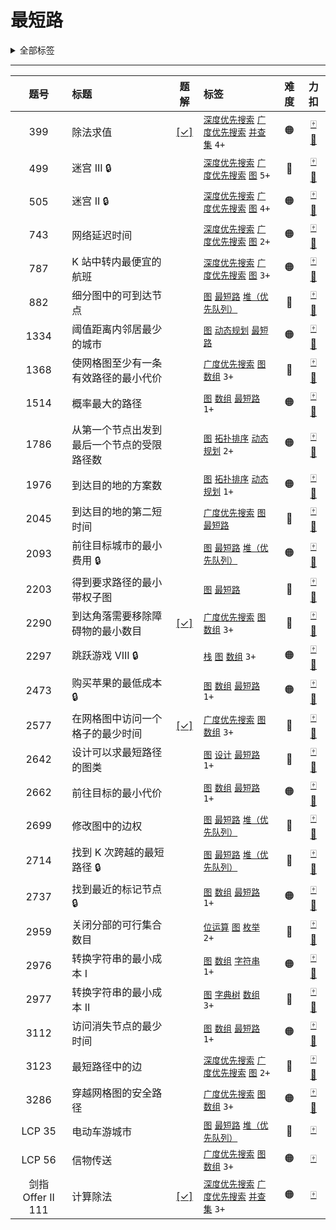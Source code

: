 # 最短路

<details><summary>全部标签</summary>

**数据结构**

[`数组`](/tag/array.md) [`矩阵`](/tag/matrix.md) [`链表`](/tag/linked-list.md) [`双向链表`](/tag/doubly-linked-list.md) [`栈`](/tag/stack.md) [`单调栈`](/tag/monotonic-stack.md) [`队列`](/tag/queue.md) [`单调队列`](/tag/monotonic-queue.md) [`堆（优先队列）`](/tag/heap-priority-queue.md) [`哈希表`](/tag/hash-table.md) [`字符串`](/tag/string.md) [`字符串匹配`](/tag/string-matching.md) [`树`](/tag/tree.md) [`二叉树`](/tag/binary-tree.md) [`二叉搜索树`](/tag/binary-search-tree.md) [`最小生成树`](/tag/minimum-spanning-tree.md) [`图`](/tag/graph.md) [`有序集合`](/tag/ordered-set.md) [`拓扑排序`](/tag/topological-sort.md) <span class="blue">最短路</span> [`强连通分量`](/tag/strongly-connected-component.md) [`欧拉回路`](/tag/eulerian-circuit.md) [`双连通分量`](/tag/biconnected-component.md) [`并查集`](/tag/union-find.md) [`字典树`](/tag/trie.md) [`线段树`](/tag/segment-tree.md) [`树状数组`](/tag/binary-indexed-tree.md) [`后缀数组`](/tag/suffix-array.md)

**算法**

[`枚举`](/tag/enumeration.md) [`递归`](/tag/recursion.md) [`分治`](/tag/divide-and-conquer.md) [`回溯`](/tag/backtracking.md) [`贪心`](/tag/greedy.md) [`动态规划`](/tag/dynamic-programming.md) [`排序`](/tag/sorting.md) [`桶排序`](/tag/bucket-sort.md) [`计数排序`](/tag/counting-sort.md) [`基数排序`](/tag/radix-sort.md) [`归并排序`](/tag/merge-sort.md) [`快速选择`](/tag/quickselect.md) [`二分查找`](/tag/binary-search.md) [`记忆化搜索`](/tag/memoization.md) [`深度优先搜索`](/tag/depth-first-search.md) [`广度优先搜索`](/tag/breadth-first-search.md) [`双指针`](/tag/two-pointers.md) [`位运算`](/tag/bit-manipulation.md) [`前缀和`](/tag/prefix-sum.md) [`计数`](/tag/counting.md) [`滑动窗口`](/tag/sliding-window.md) [`状态压缩`](/tag/bitmask.md) [`哈希函数`](/tag/hash-function.md) [`滚动哈希`](/tag/rolling-hash.md) [`扫描线`](/tag/line-sweep.md)

**其他**

[`数学`](/tag/math.md) [`数论`](/tag/number-theory.md) [`几何`](/tag/geometry.md) [`博弈`](/tag/game-theory.md) [`模拟`](/tag/simulation.md) [`组合数学`](/tag/combinatorics.md) [`随机化`](/tag/randomized.md) [`概率与统计`](/tag/probability-and-statistics.md) [`水塘抽样`](/tag/reservoir-sampling.md) [`拒绝采样`](/tag/rejection-sampling.md) [`数据库`](/tag/database.md) [`设计`](/tag/design.md) [`数据流`](/tag/data-stream.md) [`脑筋急转弯`](/tag/brainteaser.md) [`交互`](/tag/interactive.md) [`迭代器`](/tag/iterator.md) [`多线程`](/tag/concurrency.md)
</details>

---

<!-- prettier-ignore -->
| 题号 | 标题 | 题解 | 标签 | 难度 | 力扣 |
| :------: | :------ | :------: | :------ | :------: | :------: |
| 399 | 除法求值 | [[✓]](/problem/0399.md) |  [`深度优先搜索`](/tag/depth-first-search.md) [`广度优先搜索`](/tag/breadth-first-search.md) [`并查集`](/tag/union-find.md) `4+` | 🟠 | [🀄️](https://leetcode.cn/problems/evaluate-division) [🔗](https://leetcode.com/problems/evaluate-division) |
| 499 | 迷宫 III 🔒 |  |  [`深度优先搜索`](/tag/depth-first-search.md) [`广度优先搜索`](/tag/breadth-first-search.md) [`图`](/tag/graph.md) `5+` | 🔴 | [🀄️](https://leetcode.cn/problems/the-maze-iii) [🔗](https://leetcode.com/problems/the-maze-iii) |
| 505 | 迷宫 II 🔒 |  |  [`深度优先搜索`](/tag/depth-first-search.md) [`广度优先搜索`](/tag/breadth-first-search.md) [`图`](/tag/graph.md) `4+` | 🟠 | [🀄️](https://leetcode.cn/problems/the-maze-ii) [🔗](https://leetcode.com/problems/the-maze-ii) |
| 743 | 网络延迟时间 |  |  [`深度优先搜索`](/tag/depth-first-search.md) [`广度优先搜索`](/tag/breadth-first-search.md) [`图`](/tag/graph.md) `2+` | 🟠 | [🀄️](https://leetcode.cn/problems/network-delay-time) [🔗](https://leetcode.com/problems/network-delay-time) |
| 787 | K 站中转内最便宜的航班 |  |  [`深度优先搜索`](/tag/depth-first-search.md) [`广度优先搜索`](/tag/breadth-first-search.md) [`图`](/tag/graph.md) `3+` | 🟠 | [🀄️](https://leetcode.cn/problems/cheapest-flights-within-k-stops) [🔗](https://leetcode.com/problems/cheapest-flights-within-k-stops) |
| 882 | 细分图中的可到达节点 |  |  [`图`](/tag/graph.md) [`最短路`](/tag/shortest-path.md) [`堆（优先队列）`](/tag/heap-priority-queue.md) | 🔴 | [🀄️](https://leetcode.cn/problems/reachable-nodes-in-subdivided-graph) [🔗](https://leetcode.com/problems/reachable-nodes-in-subdivided-graph) |
| 1334 | 阈值距离内邻居最少的城市 |  |  [`图`](/tag/graph.md) [`动态规划`](/tag/dynamic-programming.md) [`最短路`](/tag/shortest-path.md) | 🟠 | [🀄️](https://leetcode.cn/problems/find-the-city-with-the-smallest-number-of-neighbors-at-a-threshold-distance) [🔗](https://leetcode.com/problems/find-the-city-with-the-smallest-number-of-neighbors-at-a-threshold-distance) |
| 1368 | 使网格图至少有一条有效路径的最小代价 |  |  [`广度优先搜索`](/tag/breadth-first-search.md) [`图`](/tag/graph.md) [`数组`](/tag/array.md) `3+` | 🔴 | [🀄️](https://leetcode.cn/problems/minimum-cost-to-make-at-least-one-valid-path-in-a-grid) [🔗](https://leetcode.com/problems/minimum-cost-to-make-at-least-one-valid-path-in-a-grid) |
| 1514 | 概率最大的路径 |  |  [`图`](/tag/graph.md) [`数组`](/tag/array.md) [`最短路`](/tag/shortest-path.md) `1+` | 🟠 | [🀄️](https://leetcode.cn/problems/path-with-maximum-probability) [🔗](https://leetcode.com/problems/path-with-maximum-probability) |
| 1786 | 从第一个节点出发到最后一个节点的受限路径数 |  |  [`图`](/tag/graph.md) [`拓扑排序`](/tag/topological-sort.md) [`动态规划`](/tag/dynamic-programming.md) `2+` | 🟠 | [🀄️](https://leetcode.cn/problems/number-of-restricted-paths-from-first-to-last-node) [🔗](https://leetcode.com/problems/number-of-restricted-paths-from-first-to-last-node) |
| 1976 | 到达目的地的方案数 |  |  [`图`](/tag/graph.md) [`拓扑排序`](/tag/topological-sort.md) [`动态规划`](/tag/dynamic-programming.md) `1+` | 🟠 | [🀄️](https://leetcode.cn/problems/number-of-ways-to-arrive-at-destination) [🔗](https://leetcode.com/problems/number-of-ways-to-arrive-at-destination) |
| 2045 | 到达目的地的第二短时间 |  |  [`广度优先搜索`](/tag/breadth-first-search.md) [`图`](/tag/graph.md) [`最短路`](/tag/shortest-path.md) | 🔴 | [🀄️](https://leetcode.cn/problems/second-minimum-time-to-reach-destination) [🔗](https://leetcode.com/problems/second-minimum-time-to-reach-destination) |
| 2093 | 前往目标城市的最小费用 🔒 |  |  [`图`](/tag/graph.md) [`最短路`](/tag/shortest-path.md) [`堆（优先队列）`](/tag/heap-priority-queue.md) | 🟠 | [🀄️](https://leetcode.cn/problems/minimum-cost-to-reach-city-with-discounts) [🔗](https://leetcode.com/problems/minimum-cost-to-reach-city-with-discounts) |
| 2203 | 得到要求路径的最小带权子图 |  |  [`图`](/tag/graph.md) [`最短路`](/tag/shortest-path.md) | 🔴 | [🀄️](https://leetcode.cn/problems/minimum-weighted-subgraph-with-the-required-paths) [🔗](https://leetcode.com/problems/minimum-weighted-subgraph-with-the-required-paths) |
| 2290 | 到达角落需要移除障碍物的最小数目 | [[✓]](/problem/2290.md) |  [`广度优先搜索`](/tag/breadth-first-search.md) [`图`](/tag/graph.md) [`数组`](/tag/array.md) `3+` | 🔴 | [🀄️](https://leetcode.cn/problems/minimum-obstacle-removal-to-reach-corner) [🔗](https://leetcode.com/problems/minimum-obstacle-removal-to-reach-corner) |
| 2297 | 跳跃游戏 VIII 🔒 |  |  [`栈`](/tag/stack.md) [`图`](/tag/graph.md) [`数组`](/tag/array.md) `3+` | 🟠 | [🀄️](https://leetcode.cn/problems/jump-game-viii) [🔗](https://leetcode.com/problems/jump-game-viii) |
| 2473 | 购买苹果的最低成本 🔒 |  |  [`图`](/tag/graph.md) [`数组`](/tag/array.md) [`最短路`](/tag/shortest-path.md) `1+` | 🟠 | [🀄️](https://leetcode.cn/problems/minimum-cost-to-buy-apples) [🔗](https://leetcode.com/problems/minimum-cost-to-buy-apples) |
| 2577 | 在网格图中访问一个格子的最少时间 | [[✓]](/problem/2577.md) |  [`广度优先搜索`](/tag/breadth-first-search.md) [`图`](/tag/graph.md) [`数组`](/tag/array.md) `3+` | 🔴 | [🀄️](https://leetcode.cn/problems/minimum-time-to-visit-a-cell-in-a-grid) [🔗](https://leetcode.com/problems/minimum-time-to-visit-a-cell-in-a-grid) |
| 2642 | 设计可以求最短路径的图类 |  |  [`图`](/tag/graph.md) [`设计`](/tag/design.md) [`最短路`](/tag/shortest-path.md) `1+` | 🔴 | [🀄️](https://leetcode.cn/problems/design-graph-with-shortest-path-calculator) [🔗](https://leetcode.com/problems/design-graph-with-shortest-path-calculator) |
| 2662 | 前往目标的最小代价 |  |  [`图`](/tag/graph.md) [`数组`](/tag/array.md) [`最短路`](/tag/shortest-path.md) `1+` | 🟠 | [🀄️](https://leetcode.cn/problems/minimum-cost-of-a-path-with-special-roads) [🔗](https://leetcode.com/problems/minimum-cost-of-a-path-with-special-roads) |
| 2699 | 修改图中的边权 |  |  [`图`](/tag/graph.md) [`最短路`](/tag/shortest-path.md) [`堆（优先队列）`](/tag/heap-priority-queue.md) | 🔴 | [🀄️](https://leetcode.cn/problems/modify-graph-edge-weights) [🔗](https://leetcode.com/problems/modify-graph-edge-weights) |
| 2714 | 找到 K 次跨越的最短路径 🔒 |  |  [`图`](/tag/graph.md) [`最短路`](/tag/shortest-path.md) [`堆（优先队列）`](/tag/heap-priority-queue.md) | 🔴 | [🀄️](https://leetcode.cn/problems/find-shortest-path-with-k-hops) [🔗](https://leetcode.com/problems/find-shortest-path-with-k-hops) |
| 2737 | 找到最近的标记节点 🔒 |  |  [`图`](/tag/graph.md) [`数组`](/tag/array.md) [`最短路`](/tag/shortest-path.md) `1+` | 🟠 | [🀄️](https://leetcode.cn/problems/find-the-closest-marked-node) [🔗](https://leetcode.com/problems/find-the-closest-marked-node) |
| 2959 | 关闭分部的可行集合数目 |  |  [`位运算`](/tag/bit-manipulation.md) [`图`](/tag/graph.md) [`枚举`](/tag/enumeration.md) `2+` | 🔴 | [🀄️](https://leetcode.cn/problems/number-of-possible-sets-of-closing-branches) [🔗](https://leetcode.com/problems/number-of-possible-sets-of-closing-branches) |
| 2976 | 转换字符串的最小成本 I |  |  [`图`](/tag/graph.md) [`数组`](/tag/array.md) [`字符串`](/tag/string.md) `1+` | 🟠 | [🀄️](https://leetcode.cn/problems/minimum-cost-to-convert-string-i) [🔗](https://leetcode.com/problems/minimum-cost-to-convert-string-i) |
| 2977 | 转换字符串的最小成本 II |  |  [`图`](/tag/graph.md) [`字典树`](/tag/trie.md) [`数组`](/tag/array.md) `3+` | 🔴 | [🀄️](https://leetcode.cn/problems/minimum-cost-to-convert-string-ii) [🔗](https://leetcode.com/problems/minimum-cost-to-convert-string-ii) |
| 3112 | 访问消失节点的最少时间 |  |  [`图`](/tag/graph.md) [`数组`](/tag/array.md) [`最短路`](/tag/shortest-path.md) `1+` | 🟠 | [🀄️](https://leetcode.cn/problems/minimum-time-to-visit-disappearing-nodes) [🔗](https://leetcode.com/problems/minimum-time-to-visit-disappearing-nodes) |
| 3123 | 最短路径中的边 |  |  [`深度优先搜索`](/tag/depth-first-search.md) [`广度优先搜索`](/tag/breadth-first-search.md) [`图`](/tag/graph.md) `2+` | 🔴 | [🀄️](https://leetcode.cn/problems/find-edges-in-shortest-paths) [🔗](https://leetcode.com/problems/find-edges-in-shortest-paths) |
| 3286 | 穿越网格图的安全路径 |  |  [`广度优先搜索`](/tag/breadth-first-search.md) [`图`](/tag/graph.md) [`数组`](/tag/array.md) `3+` | 🟠 | [🀄️](https://leetcode.cn/problems/find-a-safe-walk-through-a-grid) [🔗](https://leetcode.com/problems/find-a-safe-walk-through-a-grid) |
| LCP 35 | 电动车游城市 |  |  [`图`](/tag/graph.md) [`最短路`](/tag/shortest-path.md) [`堆（优先队列）`](/tag/heap-priority-queue.md) | 🔴 | [🀄️](https://leetcode.cn/problems/DFPeFJ) |
| LCP 56 | 信物传送 |  |  [`广度优先搜索`](/tag/breadth-first-search.md) [`图`](/tag/graph.md) [`数组`](/tag/array.md) `3+` | 🟠 | [🀄️](https://leetcode.cn/problems/6UEx57) |
| 剑指 Offer II 111 | 计算除法 | [[✓]](/offer2/jz_offer_II_111.md) |  [`深度优先搜索`](/tag/depth-first-search.md) [`广度优先搜索`](/tag/breadth-first-search.md) [`并查集`](/tag/union-find.md) `3+` | 🟠 | [🀄️](https://leetcode.cn/problems/vlzXQL) |